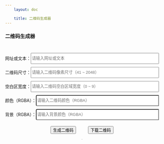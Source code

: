 ```yaml
---
    layout: doc

    title: 二维码生成器
---
```


### 二维码生成器
<br>
<div class="qrcode-setup">
    <div class="setup-row">
        网址或文本：<input class="setup-input GLInput" type="text" v-model="content" placeholder="请输入网址或文本" />
    </div>
    <div class="setup-row">
        二维码尺寸：<input class="setup-input GLInput" type="text" v-model="size" placeholder="请输入二维码像素尺寸（41 ~ 2048）" maxlength="4" @input="onSizeInput" />
    </div>
    <div class="setup-row">
        空白区宽度：<input class="setup-input GLInput" type="text" v-model="margin" placeholder="请输入二维码空白区域宽度（0 ~ 9）" maxlength="1" @input="onMarginInput" />
    </div>
    <div class="setup-row">
        颜色（RGBA）：<input class="setup-input GLInput color-input" type="text" v-model="color" placeholder="请输入二维码颜色（RGBA）" maxlength="9"  @input="onColorInput" />
        <el-color-picker v-model="color" show-alpha color-format="hex" />
    </div>
    <div class="setup-row">
        背景（RGBA）：<input class="setup-input GLInput color-input" type="text" v-model="bgcolor" placeholder="请输入背景颜色（RGBA）" maxlength="9"  @input="onBGColorInput" />
        <el-color-picker v-model="bgcolor" show-alpha color-format="hex" />
    </div>
    <div class="buttons">
        <button class="GLButton" @click="buildQRCode">生成二维码</button>
        <button class="GLButton" blue @click="downloadQRCode">下载二维码</button>
    </div>
</div>
<br>
<div class="qrcode-viewer" v-if="!!qrcode">
    <img :src="qrcode" />
</div>

<script setup lang="ts">
    import { ref } from 'vue';
    import QRCode from 'qrcode';
    import FileSaver from 'file-saver';
    import { ElColorPicker } from 'element-plus';
    import 'element-plus/es/components/color-picker/style/css';

    const content = ref('https://www.liuguanli.com/');
    const size = ref(256);
    const margin = ref(4);
    const color = ref('#000000FF');
    const bgcolor = ref('#FFFFFFFF');

    const qrcode = ref('');

    const buildQRCode = () => {
        build().then(( url: string ) => {
            qrcode.value = url;
        });
    }

    const downloadQRCode = () => {
        if ( !!qrcode.value ) {
            FileSaver.saveAs( qrcode.value, 'qrcode.png' );
        } else {
            build().then(( url: string ) => {
                FileSaver.saveAs( url, 'qrcode.png' );
            });
        }
    }

    const build = (): Promise<string> => {
        const callback = ( resolve, reject ) => {
            const options: any = {
                type: 'image/png',
                width: size.value || 256,
                margin: margin.value || 0,
                errorCorrectionLevel: 'H',
                maskPattern: 1,
                color: {
                    dark: color.value || '#000000',
                    light: bgcolor.value || '#FFFFFF'
                }
            }
            QRCode.toDataURL( content.value, options ).then(( url: string ) => resolve( url ));
        }
        return new Promise( callback );
    }

    const onSizeInput = () => {
        size.value = size.value.replace( /\D/g, '' );
        if ( size.value > 2048 ) {
            size.value = size.value.slice( 0, -1 );
        }
    }

    const onMarginInput = () => {
        margin.value = margin.value.replace( /\D/g, '' );
        if ( margin.value > 9 ) {
            margin.value = margin.value.slice( 0, -1 );
        }
    }

    const onColorInput = () => {
        color.value = color.value.replace(/[^0-9a-f]/gi, '').toLocaleUpperCase();
        if ( !color.value.startsWith("#") ) {
            color.value = "#" + color.value;
        }
    }

    const onBGColorInput = () => {
        bgcolor.value = bgcolor.value.replace(/[^0-9a-f]/gi, '').toLocaleUpperCase();
        if ( !bgcolor.value.startsWith("#") ) {
            bgcolor.value = "#" + bgcolor.value;
        }
    }
</script>

<style scoped>
    .setup-row {
        height: 36px;
        margin: 10px 0;
        line-height: 36px;
        display: flex;
    }
    input.setup-input {
        flex: 1;
    }
    input.color-input {
        border-radius: 4px 0 0 4px;
    }
    
    .buttons {
        margin-top: 20px;
        display: flex;
        justify-content: center;
    }
    .buttons button {
        margin: 0 20px;
    }

    .qrcode-viewer {
        display: flex;
        justify-content: center;
    }
    .qrcode-viewer img {
        border: 1px solid #cccccc;
        max-width: 100%;
    }
</style>